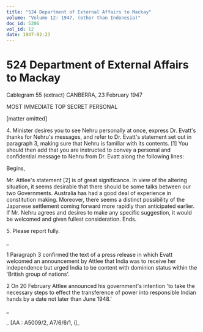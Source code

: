 ```yaml
---
title: "524 Department of External Affairs to Mackay"
volume: "Volume 12: 1947, (other than Indonesia)"
doc_id: 5206
vol_id: 12
date: 1947-02-23
---
```


# 524 Department of External Affairs to Mackay

Cablegram 55 (extract) CANBERRA, 23 February 1947

MOST IMMEDIATE TOP SECRET PERSONAL

[matter omitted]

4\. Minister desires you to see Nehru personally at once, express Dr. Evatt's thanks for Nehru's messages, and refer to Dr. Evatt's statement set out in paragraph 3, making sure that Nehru is familiar with its contents. [1] You should then add that you are instructed to convey a personal and confidential message to Nehru from Dr. Evatt along the following lines:

Begins,

Mr. Attlee's statement [2] is of great significance. In view of the altering situation, it seems desirable that there should be some talks between our two Governments. Australia has had a good deal of experience in constitution making. Moreover, there seems a distinct possibility of the Japanese settlement coming forward more rapidly than anticipated earlier. If Mr. Nehru agrees and desires to make any specific suggestion, it would be welcomed and given fullest consideration. Ends.

5\. Please report fully.

_

1 Paragraph 3 confirmed the text of a press release in which Evatt welcomed an announcement by Attlee that India was to receive her independence but urged India to be content with dominion status within the 'British group of nations'.

2 On 20 February Attlee announced his government's intention 'to take the necessary steps to effect the transference of power into responsible Indian hands by a date not later than June 1948.'

_

_ [AA : A5009/2, A7/6/6/1, i]_
